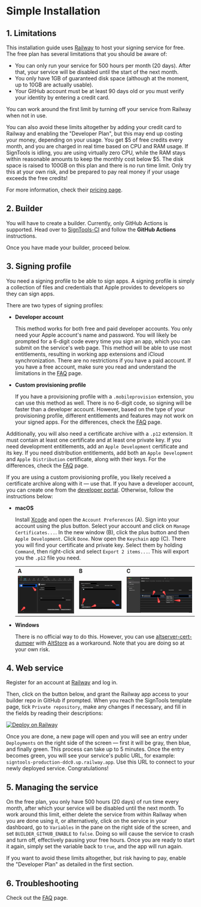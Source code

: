 # Simple Installation

## 1. Limitations

This installation guide uses [Railway](https://railway.app/) to host your signing service for free. The free plan has several limitations that you should be aware of:

- You can only run your service for 500 hours per month (20 days). After that, your service will be disabled until the start of the next month.
- You only have 1GB of guaranteed disk space (although at the moment, up to 10GB are actually usable).
- Your GitHub account must be at least 90 days old or you must verify your identity by entering a credit card.

You can work around the first limit by turning off your service from Railway when not in use.

You can also avoid these limits altogether by adding your credit card to Railway and enabling the "Developer Plan", but this may end up costing your money, depending on your usage. You get \$5 of free credits every month, and you are charged in real time based on CPU and RAM usage. If SignTools is idling, you are using virtually zero CPU, while the RAM stays within reasonable amounts to keep the monthly cost below \$5. The disk space is raised to 100GB on this plan and there is no run time limit. Only try this at your own risk, and be prepared to pay real money if your usage exceeds the free credits!

For more information, check their [pricing page](https://railway.app/pricing).

## 2. Builder

You will have to create a builder. Currently, only GitHub Actions is supported. Head over to [SignTools-CI](https://github.com/SignTools/SignTools-CI) and follow the **GitHub Actions** instructions.

Once you have made your builder, proceed below.

## 3. Signing profile

You need a signing profile to be able to sign apps. A signing profile is simply a collection of files and credentials that Apple provides to developers so they can sign apps.

There are two types of signing profiles:

- **Developer account**

  This method works for both free and paid developer accounts. You only need your Apple account's name and password. You will likely be prompted for a 6-digit code every time you sign an app, which you can submit on the service's web page. This method will be able to use most entitlements, resulting in working app extensions and iCloud synchronization. There are no restrictions if you have a paid account. If you have a free account, make sure you read and understand the limitations in the [FAQ](FAQ.md#free-developer-account-limitations) page.

- **Custom provisioning profile**

  If you have a provisioning profile with a `.mobileprovision` extension, you can use this method as well. There is no 6-digit code, so signing will be faster than a developer account. However, based on the type of your provisioning profile, different entitlements and features may not work on your signed apps. For the differences, check the [FAQ](FAQ.md#what-kind-of-certificatesprovisioning-profiles-are-supported) page.

Additionally, you will also need a certificate archive with a `.p12` extension. It must contain at least one certificate and at least one private key. If you need development entitlements, add an `Apple Development` certificate and its key. If you need distribution entitlements, add both an `Apple Development` and `Apple Distribution` certificate, along with their keys. For the differences, check the [FAQ](FAQ.md#what-kind-of-certificatesprovisioning-profiles-are-supported) page.

If you are using a custom provisioning profile, you likely received a certificate archive along with it — use that. If you have a developer account, you can create one from the [developer portal](https://developer.apple.com/account/resources/certificates/list). Otherwise, follow the instructions below:

- **macOS**

  Install [Xcode](https://developer.apple.com/xcode/) and open the `Account Preferences` (A). Sign into your account using the plus button. Select your account and click on `Manage Certificates...`. In the new window (B), click the plus button and then `Apple Development`. Click `Done`. Now open the `Keychain` app (C). There you will find your certificate and private key. Select them by holding `Command`, then right-click and select `Export 2 items...`. This will export you the `.p12` file you need.

  <table>
  <tr>
      <th>A</th>
      <th>B</th>
      <th>C</th>
  </tr>
  <tr>
      <td><img src="img/6.png"/></td>
      <td><img src="img/7.png"/></td>
      <td><img src="img/5.png"/></td>
  </tr>
  </table>

- **Windows**

  There is no official way to do this. However, you can use [altserver-cert-dumper](https://github.com/SignTools/altserver-cert-dumper) with [AltStore](https://altstore.io/) as a workaround. Note that you are doing so at your own risk.

## 4. Web service

Register for an account at [Railway](https://railway.app/) and log in.

Then, click on the button below, and grant the Railway app access to your builder repo in GitHub if prompted. When you reach the SignTools template page, tick `Private repository`, make any changes if necessary, and fill in the fields by reading their descriptions:

[![Deploy on Railway](https://railway.app/button.svg)](https://railway.app/new/template/f5ZvoS?referralCode=88rbpC)

Once you are done, a new page will open and you will see an entry under `Deployments` on the right side of the screen — first it will be gray, then blue, and finally green. This process can take up to 5 minutes. Once the entry becomes green, you will see your service's public URL, for example: `signtools-production-ddc0.up.railway.app`. Use this URL to connect to your newly deployed service. Congratulations!

## 5. Managing the service

On the free plan, you only have 500 hours (20 days) of run time every month, after which your service will be disabled until the next month. To work around this limit, either delete the service from within Railway when you are done using it, or alternatively, click on the service in your dashboard, go to `Variables` in the pane on the right side of the screen, and set `BUILDER_GITHUB_ENABLE` to `false`. Doing so will cause the service to crash and turn off, effectively pausing your free hours. Once you are ready to start it again, simply set the variable back to `true`, and the app will run again.

If you want to avoid these limits altogether, but risk having to pay, enable the "Developer Plan" as detailed in the first section.

## 6. Troubleshooting

Check out the [FAQ](FAQ.md) page.
